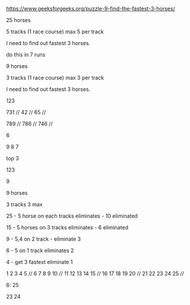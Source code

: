 

https://www.geeksforgeeks.org/puzzle-9-find-the-fastest-3-horses/



25 horses

5 tracks (1 race course)
max 5 per track


I need to find out fastest 3 horses.


do this in 7 runs




9 horses

3 tracks (1 race course)
max 3 per track

I need to find out fastest 3 horses.


123

731 //
42 //
65 //

789 //
786 //
746 //

6


9
8
7






top 3

123



9


9 horses

3 tracks
3 max




25  - 5 horse on each tracks  eliminates - 10 eliminated

15  - 5 horses on 3 tracks eliminates - 6 eliminated

9   - 5,4 on 2 track - eliminate 3

6   -  5 on 1 track eliminates 2

4   - get 3 fastest eliminate 1 



1   2  3  4  5 //
6   7  8  9 10 //
11 12 13 14 15 //
16 17 18 19 20 // 
21 22 23 24 25 //


6: 25


23 24 




 